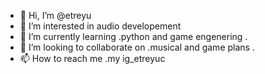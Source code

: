 - 👋 Hi, I’m @etreyu
- 👀 I’m interested in audio developement 
- 🌱 I’m currently learning .python and game engenering .
- 💞️ I’m looking to collaborate on .musical and game plans .
- 📫 How to reach me .my ig_etreyuc

<!---
etreyu/etreyu is a ✨ special ✨ repository because its `README.md` (this file) appears on your GitHub profile.
You can click the Preview link to take a look at your changes.
--->
